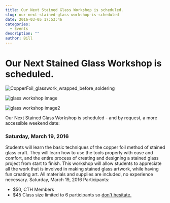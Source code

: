 ```yaml
---
title: Our Next Stained Glass Workshop is scheduled.
slug: our-next-stained-glass-workshop-is-scheduled
date: 2016-03-05 17:53:46
categories:
  - Events
description: ""
author: Bill
---
```


# Our Next Stained Glass Workshop is scheduled.

![CopperFoil_glasswork_wrapped_before_soldering](/uploads/2016/02/CopperFoil_glasswork_wrapped_before_soldering-150x150.jpg)

![glass workshop image](/uploads/2016/02/glass-workshop-image-150x150.jpg)

![glass workshop image2](/uploads/2016/02/glass-workshop-image2.jpg)

Our Next Stained Glass Workshop is scheduled - and by request, a more accessible weekend date:

### Saturday, March 19, 2016

Students will learn the basic techniques of the copper foil method of stained glass craft. They will learn how to use the tools properly with ease and comfort, and the entire process of creating and designing a stained glass project from start to finish. This workshop will allow students to appreciate all the work that is involved in making stained glass artwork, while having fun creating art. All materials and supplies are included, no experience necessary. Saturday, March 19, 2016 Participants:

- $50, CTH Members
- $45 Class size limited to 6 participants so [don't hesitate.](http://www.meetup.com/CT-Hackerspace/events/229368432/)

